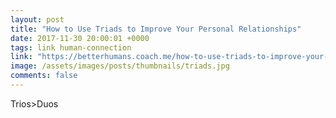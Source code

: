 ```yaml
---
layout: post
title: "How to Use Triads to Improve Your Personal Relationships"
date: 2017-11-30 20:00:01 +0000
tags: link human-connection
link: "https://betterhumans.coach.me/how-to-use-triads-to-improve-your-personal-relationships-a83dd2f3578c"
image: /assets/images/posts/thumbnails/triads.jpg
comments: false
---
```


Trios>Duos
